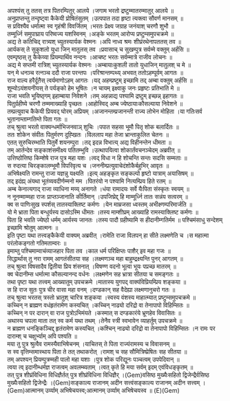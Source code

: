 

  
अपश्यंस् तु ततस् तत्र पितरम्पितुर् आलये ।जगाम भरतो द्रष्टुम्मातरम्मातुर् आलये  ॥   
अनुप्राप्तन्तु तन्दृष्ट्वा कैकेयी प्रोषितंसुतम् ।उत्पपात तदा हृष्टा त्यक्त्वा सौवर्ण मानसम्  ॥   
स प्रविश्यैव धर्मात्मा स्व गृहंश्री विवर्जितम् ।भरतः प्रेक्ष्य जग्राह जनंयाश् चरणौ शुभौ  ॥   
तम्मूर्ध्नि समुपाघ्राय परिष्वज्य यशस्विनम् ।अङ्के भरतम् आरोप्य प्रष्टुम्समुपचक्रमे  ॥   
अद्य ते कतिचिद् रात्र्यश् च्युतस्यार्यक वेश्मनः ।अपि नाध्व श्रमः शीघ्रंरथेनापततस् तव  ॥   
आर्यकस् ते सुकुशलो युधा जिन् मातुलस् तव ।प्रवासाच् च सुखम्पुत्र सर्वम्मे वक्तुम् अर्हसि  ॥   
एवम्पृष्ठस् तु कैकेय्या प्रियम्पार्थिव नन्दनः ।आचष्ट भरतः सर्वम्मात्रे राजीव लोचनः  ॥   
अद्य मे सप्तमी रात्रिश् च्युतस्यार्यक वेश्मनः ।अम्बायाःकुशली तातो युधाजिन् मातुलश् च मे  ॥   
यन् मे धनञ्च रत्नञ्च ददौ राजा परन्तपः ।परिश्रान्तम्पथ्य् अभवत् ततोऽहम्पूर्वम् आगतः  ॥   
राज वाल्य हरैर्दूतैस् त्वर्यमाणोऽहम् आगतः ।यद् अहम्प्रष्टुम् इच्छामि तद् अम्बा वक्तुम् अर्हसि  ॥   
शूम्योऽयंशयनीयस् ते पर्यङ्को हेम भूषितः ।न चायम् इक्ष्वाकु जनः प्रहृष्टः प्रतिभाति मे  ॥   
राजा भवति भूयिष्ठ्गम् इहाम्बाया निवेशने ।तम् अहन्नाद्य पश्यामि द्रष्टुम् इच्छन्न् इहागतः  ॥   
पितुर्ग्रहीष्ये चरणौ तम्ममाख्याहि पृच्छतः ।आहोस्विद् अम्ब ज्येष्ठायाःकौसल्याया निवेशने  ॥   
तम्प्रत्युवाच कैकेयी प्रियवद् घोरम् अप्रियम् ।अजानन्तम्प्रजानन्ती राज्य लोभेन मोहिता ।या गतिःसर्व भूतानाम्ताम्गतिम्ते पिता गतः  ॥   
तच् श्रुत्वा भरतो वाक्यन्धर्माभिजनवाञ् शुचिः ।पपात सहसा भूमौ पितृ शोक बलार्दितः  ॥   
ततः शोकेन संवीतः पितुर्मरण दुह्खितः ।विललाप महा तेजा भ्रान्ताकुलित चेतनः  ॥   
एतत् सुरुचिरम्भाति पितुर्मे शयनम्पुरा ।तद् इदन्न विभात्य् अद्य विहीनन्तेन धीमता  ॥   
तम् आर्तन्देव सङ्काशंसमीक्ष्य पतितम्भुवि ।उत्थापयित्वा शोकार्तंवचनञ्चेदम् अब्रवीत्  ॥   
उत्तिष्ठोत्तिष्ठ किम्शेषे राज पुत्र महा यशः ।त्वद् विधा न हि शोचन्ति सन्तः सदसि सम्मताः  ॥   
स रुदत्या चिरङ्कालम्भूमौ विपरिवृत्य च ।जननीम्प्रत्युवाचेदंशोकैर्बहुभिर् आवृतः  ॥   
अभिषेक्ष्यति रामन्तु राजा यज्ञन्नु यक्ष्यति ।इत्य् अहङ्कृत सङ्कल्पो हृष्टो यात्राम् अयासिषम्  ॥   
तद् इदंह्य् अंयथा भूतंव्यवदीर्णम्मनो मम ।पितरंयो न पश्यामि नित्यम्प्रिय हिते रतम्  ॥   
अम्ब केनात्यगाद् राजा व्याधिना मय्य् अनागते ।धंया रामादयः सर्वे यैःपिता संस्कृतः स्वयम्  ॥   
न नूनम्माम्महा राजः प्राप्तञ्जानाति कीर्तिमान् ।उपजिघ्रेद्द् हि माम्मूर्ध्नि तातः सन्नंय सत्वरम्  ॥   
क्व स पाणिःसुख स्पर्शस् तातस्याक्लिष्ट कर्मणः ।येन माम्रजसा ध्वस्तम् अभीक्ष्णम्परिमार्जति  ॥   
यो मे भ्राता पिता बन्धुर्यस्य दासोऽस्मि धीमतः ।तस्य माम्शीघ्रम् आख्याहि रामस्याक्लिष्ट कर्मणः  ॥   
पिता हि भवति ज्येष्ठो धर्मम् आर्यस्य जानतः ।तस्य पादौ ग्रहीष्यामि स हीदानीम्गतिर्मम  ॥ पश्चिमंसाधु सन्देशम् इच्छामि श्रोतुम् आत्मनः  ॥   
इति पृष्टा यथा तत्त्वङ्कैकेयी वाक्यम् अब्रवीत् ।रामेति राजा विलपन् हा सीते लक्ष्मणेति च ।स महात्मा परंलोकङ्गतो गतिमताम्वरः  ॥   
इमाम्तु पश्चिमाम्वाचंव्याजहार पिता तव ।काल धर्म परिक्षिप्तः पाशैर् इव महा गजः  ॥   
सिद्धार्थास् तु नरा रामम् आगतंसीतया सह ।लक्ष्मणञ्च महा बाहुम्द्रक्ष्यन्ति पुनर् आगतम्  ॥   
तच् श्रुत्वा विषसादैव द्वितीया प्रिय शंसनात् ।विषण्ण वदनो भूत्वा भूयः पप्रच्छ मातरम्  ॥   
क्व चेदानीम्स धर्मात्मा कौसल्यानन्द वर्धनः ।लक्ष्मणेन सह भ्रात्रा सीतया च समङ्गतः  ॥   
तथा पृष्टा यथा तत्त्वम् आख्यातुम् उपचक्रमे ।मातास्य युगपद् वाक्यंविप्रियम्प्रिय शङ्कया  ॥   
स हि राज सुतः पुत्र चीर वासा महा वनम् ।दण्डकान् सह वैदेह्या लक्ष्मणानुचरो गतः  ॥   
तच् श्रुत्वा भरतस् त्रस्तो भ्रातुश् चारित्र शङ्कया ।स्वस्य वंशस्य माहात्म्यात् प्रष्टुम्समुपचक्रमे  ॥   
कच्चिन् न ब्राह्मण वधंहृतंरामेण कस्यचित् ।कच्चिन् नाढ्यो दरिद्रो वा तेनापापो विहिम्सितः  ॥   
कच्चिन् न पर दारान् वा राज पुत्रोऽभिमंयते ।कस्मात् स दण्डकारंये भ्रूणहेव विवासितः  ॥   
अथास्य चपला माता तत् स्व कर्म यथा तथम् ।तेनैव स्त्री स्वभावेन व्याहर्तुम् उपचक्रमे  ॥   
न ब्राह्मण धनङ्किञ्चिद्द् हृतंरामेण कस्यचित् ।कश्चिन् नाढ्यो दरिद्रो वा तेनापापो विहिम्सितः ।न रामः पर दाराम्श् च चक्षुर्भ्याम् अपि पश्यति  ॥   
मया तु पुत्र श्रुत्वैव रामस्यैवाभिषेचनम् ।याचितस् ते पिता राज्यंरामस्य च विवासनम्  ॥   
स स्व वृत्तिम्समास्थाय पिता ते तत् तथाकरोत् ।रामश् च सह सौमित्रिष्प्रेषितः सह सीतया  ॥   
तम् अपश्यन् प्रियम्पुत्रम्मही पालो महा यशाः ।पुत्र शोक परिद्यूनः पञ्चत्वम् उपपेदिवान्  ॥   
त्वया त्व् इदानीम्धर्मज्ञ राजत्वम् अवलम्ब्यताम् ।त्वत् कृते हि मया सर्वम् इदम् एवंविधङ्कृतम्  ॥   
तत् पुत्र शीघ्रंविधिना विधिज्ञैर्तत् पुत्र शीघ्रंविधिना विधिज्ञैर् ।(Gem)वसिष्ठ मुख्यैःसहितो द्विजेन्द्रैर्वसिष्ठ मुख्यैःसहितो द्विजेन्द्रैः ।(Gem)सङ्काल्य राजानम् अदीन सत्त्वंसङ्काल्य राजानम् अदीन सत्त्वम् ।(Gem)आत्मानम् उर्व्याम् अभिषेचयस्व;आत्मानम् उर्व्याम् अभिषेचयस्व  ॥ (E)(Gem)  

